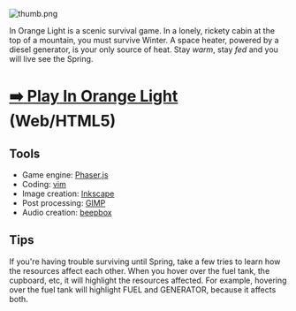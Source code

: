![thumb.png](///raw/4e6/z/601b.png)

In Orange Light is a scenic survival game.  In a lonely, rickety cabin at the top of a mountain, you must survive Winter.  A space heater, powered by a diesel generator, is your only source of heat.  Stay *warm*, stay *fed* and you will live see the Spring.

# [:arrow_right: **Play** In Orange Light](http://scripta.co/in-orange-light/) (Web/HTML5)

## Tools

 - Game engine: [Phaser.js][phaser]
 - Coding: [vim][vim]
 - Image creation: [Inkscape][inkscape]
 - Post processing: [GIMP][gimp]
 - Audio creation: [beepbox][beepbox]

## Tips

If you're having trouble surviving until Spring, take a few tries to learn how the resources affect each other.  When you hover over the fuel tank, the cupboard, etc, it will highlight the resources affected.  For example, hovering over the fuel tank will highlight FUEL and GENERATOR, because it affects both.

[beepbox]: http://beepbox.co
[phaser]: http://phaser.io/
[vim]: http://www.vim.org/
[inkscape]: https://inkscape.org/en/
[gimp]: https://www.gimp.org/
